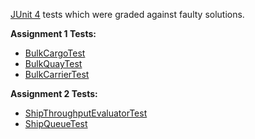 [JUnit 4](https://junit.org/junit4/) tests which were graded against faulty solutions.

<b>Assignment 1 Tests:</b>
- [BulkCargoTest](portsim/cargo/BulkCargoTest.java)
- [BulkQuayTest](portsim/port/BulkQuayTest.java)
- [BulkCarrierTest](portsim/ship/BulkCarrierTest.java)

<b>Assignment 2 Tests:</b>
- [ShipThroughputEvaluatorTest](portsim/evaluators/ShipThroughputEvaluatorTest.java)
- [ShipQueueTest](portsim/port/ShipQueueTest.java)


